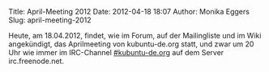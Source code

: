 Title: April-Meeting 2012
Date: 2012-04-18 18:07
Author: Monika Eggers
Slug: april-meeting-2012

Heute, am 18.04.2012, findet, wie im Forum, auf der Mailingliste und im
Wiki angekündigt, das Aprilmeeting von kubuntu-de.org statt, und zwar um
20 Uhr wie immer im IRC-Channel
[\#kubuntu-de.org](irc://irc.freenode.net:8001/kubuntu-de.org) auf dem
Server irc.freenode.net.



